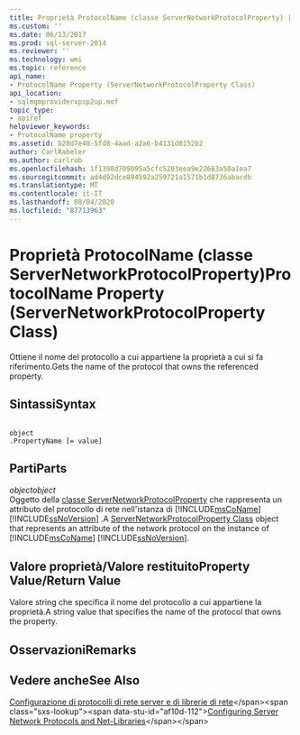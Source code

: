 ```yaml
---
title: Proprietà ProtocolName (classe ServerNetworkProtocolProperty) | Microsoft Docs
ms.custom: ''
ms.date: 06/13/2017
ms.prod: sql-server-2014
ms.reviewer: ''
ms.technology: wmi
ms.topic: reference
api_name:
- ProtocolName Property (ServerNetworkProtocolProperty Class)
api_location:
- sqlmgmproviderxpsp2up.mof
topic_type:
- apiref
helpviewer_keywords:
- ProtocolName property
ms.assetid: b28d7e40-5fd8-4aad-a2a6-b4131d8152b2
author: CarlRabeler
ms.author: carlrab
ms.openlocfilehash: 1f1398d709095a5cfc5203eea9e22663a50a1ea7
ms.sourcegitcommit: ad4d92dce894592a259721a1571b1d8736abacdb
ms.translationtype: MT
ms.contentlocale: it-IT
ms.lasthandoff: 08/04/2020
ms.locfileid: "87713963"
---
```

# <a name="protocolname-property-servernetworkprotocolproperty-class"></a><span data-ttu-id="af10d-102">Proprietà ProtocolName (classe ServerNetworkProtocolProperty)</span><span class="sxs-lookup"><span data-stu-id="af10d-102">ProtocolName Property (ServerNetworkProtocolProperty Class)</span></span>
  <span data-ttu-id="af10d-103">Ottiene il nome del protocollo a cui appartiene la proprietà a cui si fa riferimento.</span><span class="sxs-lookup"><span data-stu-id="af10d-103">Gets the name of the protocol that owns the referenced property.</span></span>  
  
## <a name="syntax"></a><span data-ttu-id="af10d-104">Sintassi</span><span class="sxs-lookup"><span data-stu-id="af10d-104">Syntax</span></span>  
  
```  
  
object  
.PropertyName [= value]  
```  
  
## <a name="parts"></a><span data-ttu-id="af10d-105">Parti</span><span class="sxs-lookup"><span data-stu-id="af10d-105">Parts</span></span>  
 <span data-ttu-id="af10d-106">*object*</span><span class="sxs-lookup"><span data-stu-id="af10d-106">*object*</span></span>  
 <span data-ttu-id="af10d-107">Oggetto della [classe ServerNetworkProtocolProperty](servernetworkprotocolproperty-class.md) che rappresenta un attributo del protocollo di rete nell'istanza di [!INCLUDE[msCoName](../../../includes/msconame-md.md)] [!INCLUDE[ssNoVersion](../../../includes/ssnoversion-md.md)] .</span><span class="sxs-lookup"><span data-stu-id="af10d-107">A [ServerNetworkProtocolProperty Class](servernetworkprotocolproperty-class.md) object that represents an attribute of the network protocol on the instance of [!INCLUDE[msCoName](../../../includes/msconame-md.md)] [!INCLUDE[ssNoVersion](../../../includes/ssnoversion-md.md)].</span></span>  
  
## <a name="property-valuereturn-value"></a><span data-ttu-id="af10d-108">Valore proprietà/Valore restituito</span><span class="sxs-lookup"><span data-stu-id="af10d-108">Property Value/Return Value</span></span>  
 <span data-ttu-id="af10d-109">Valore string che specifica il nome del protocollo a cui appartiene la proprietà.</span><span class="sxs-lookup"><span data-stu-id="af10d-109">A string value that specifies the name of the protocol that owns the property.</span></span>  
  
## <a name="remarks"></a><span data-ttu-id="af10d-110">Osservazioni</span><span class="sxs-lookup"><span data-stu-id="af10d-110">Remarks</span></span>  
  
## <a name="see-also"></a><span data-ttu-id="af10d-111">Vedere anche</span><span class="sxs-lookup"><span data-stu-id="af10d-111">See Also</span></span>  
 <span data-ttu-id="af10d-112">[Configurazione di protocolli di rete server e di librerie di rete](https://msdn.microsoft.com/library/ms177485\(v=sql.100\).aspx)</span><span class="sxs-lookup"><span data-stu-id="af10d-112">[Configuring Server Network Protocols and Net-Libraries](https://msdn.microsoft.com/library/ms177485\(v=sql.100\).aspx)</span></span>  
  
  
